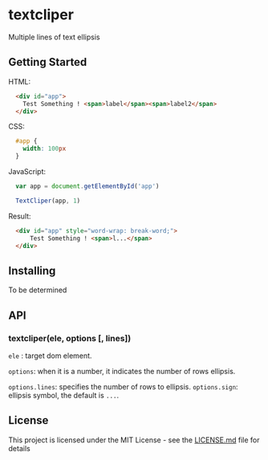 # textcliper

Multiple lines of text ellipsis

## Getting Started

HTML:
```html
  <div id="app">
    Test Something ! <span>label</span><span>label2</span>
  </div>
```
CSS:
```css
  #app {
    width: 100px
  }
```
JavaScript:
```javascript
  var app = document.getElementById('app')

  TextCliper(app, 1)
```
Result:
```html
  <div id="app" style="word-wrap: break-word;">
      Test Something ! <span>l...</span>
  </div>
```

## Installing

To be determined

## API

### textcliper(ele, options [, lines])

``ele`` :  target dom element.

``options``:  when it is a number, it indicates the number of rows ellipsis.

``options.lines``: specifies the number of rows to ellipsis.
``options.sign``: ellipsis symbol, the default is ``...``.

## License

This project is licensed under the MIT License - see the [LICENSE.md](LICENSE.md) file for details
